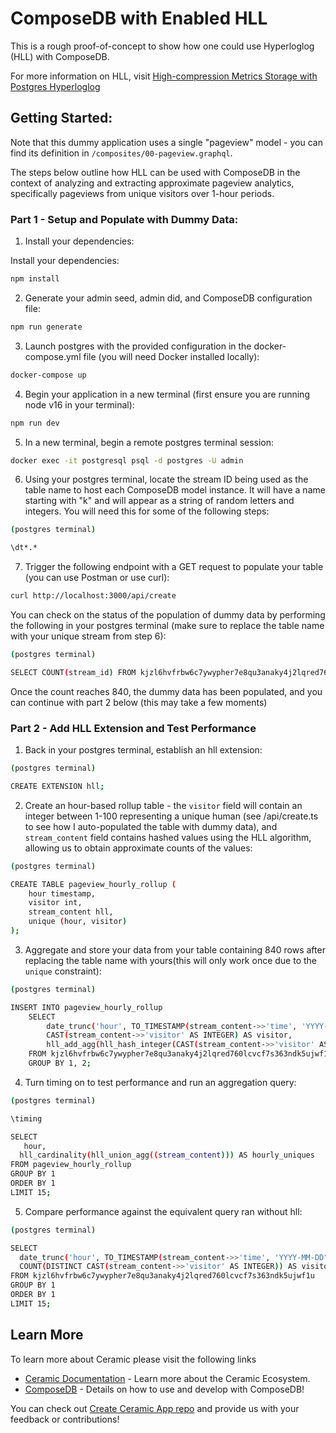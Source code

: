 # ComposeDB with Enabled HLL

This is a rough proof-of-concept to show how one could use Hyperloglog (HLL) with ComposeDB.

For more information on HLL, visit [High-compression Metrics Storage with Postgres Hyperloglog](https://www.crunchydata.com/blog/high-compression-metrics-storage-with-postgres-hyperloglog)

## Getting Started: 

Note that this dummy application uses a single "pageview" model - you can find its definition in `/composites/00-pageview.graphql`.

The steps below outline how HLL can be used with ComposeDB in the context of analyzing and extracting approximate pageview analytics, specifically pageviews from unique visitors over 1-hour periods.

### Part 1 - Setup and Populate with Dummy Data:

1. Install your dependencies:

Install your dependencies:

```bash
npm install
```

2. Generate your admin seed, admin did, and ComposeDB configuration file:

```bash
npm run generate
```

3. Launch postgres with the provided configuration in the docker-compose.yml file (you will need Docker installed locally):

```bash
docker-compose up
```

4. Begin your application in a new terminal (first ensure you are running node v16 in your terminal):

```bash
npm run dev
```

5. In a new terminal, begin a remote postgres terminal session:

```bash
docker exec -it postgresql psql -d postgres -U admin
```

6. Using your postgres terminal, locate the stream ID being used as the table name to host each ComposeDB model instance. It will have a name starting with "k" and will appear as a string of random letters and integers. You will need this for some of the following steps:

```bash
(postgres terminal) 

\dt*.*
```

7. Trigger the following endpoint with a GET request to populate your table (you can use Postman or use curl):

```bash
curl http://localhost:3000/api/create
```

You can check on the status of the population of dummy data by performing the following in your postgres terminal (make sure to replace the table name with your unique stream from step 6):

```bash
(postgres terminal) 

SELECT COUNT(stream_id) FROM kjzl6hvfrbw6c7ywypher7e8qu3anaky4j2lqred760lcvcf7s363ndk5ujwf1u;
```
Once the count reaches 840, the dummy data has been populated, and you can continue with part 2 below (this may take a few moments)

### Part 2 - Add HLL Extension and Test Performance

1. Back in your postgres terminal, establish an hll extension:

```bash
(postgres terminal)

CREATE EXTENSION hll;
```

2. Create an hour-based rollup table - the `visitor` field will contain an integer between 1-100 representing a unique human (see /api/create.ts to see how I auto-populated the table with dummy data), and `stream_content` field contains hashed values using the HLL algorithm, allowing us to obtain approximate counts of the values:

```bash
(postgres terminal) 

CREATE TABLE pageview_hourly_rollup (
    hour timestamp,
    visitor int,
    stream_content hll,
    unique (hour, visitor)
);
```
3. Aggregate and store your data from your table containing 840 rows after replacing the table name with yours(this will only work once due to the `unique` constraint):

```bash
(postgres terminal) 

INSERT INTO pageview_hourly_rollup
    SELECT
        date_trunc('hour', TO_TIMESTAMP(stream_content->>'time', 'YYYY-MM-DD"T"HH24:MI:SS"Z"')::timestamp) AS hour,
        CAST(stream_content->>'visitor' AS INTEGER) AS visitor,
        hll_add_agg(hll_hash_integer(CAST(stream_content->>'visitor' AS INTEGER)))
    FROM kjzl6hvfrbw6c7ywypher7e8qu3anaky4j2lqred760lcvcf7s363ndk5ujwf1u 
    GROUP BY 1, 2;
```
4. Turn timing on to test performance and run an aggregation query:

```bash
(postgres terminal) 

\timing

SELECT
   hour,
  hll_cardinality(hll_union_agg((stream_content))) AS hourly_uniques
FROM pageview_hourly_rollup
GROUP BY 1
ORDER BY 1
LIMIT 15;
```

5. Compare performance against the equivalent query ran without hll:

```bash
(postgres terminal) 

SELECT
  date_trunc('hour', TO_TIMESTAMP(stream_content->>'time', 'YYYY-MM-DD"T"HH24:MI:SS"Z"')::timestamp) AS hour,
  COUNT(DISTINCT CAST(stream_content->>'visitor' AS INTEGER)) AS visitor
FROM kjzl6hvfrbw6c7ywypher7e8qu3anaky4j2lqred760lcvcf7s363ndk5ujwf1u
GROUP BY 1
ORDER BY 1
LIMIT 15;
```

## Learn More

To learn more about Ceramic please visit the following links

- [Ceramic Documentation](https://developers.ceramic.network/learn/welcome/) - Learn more about the Ceramic Ecosystem.
- [ComposeDB](https://composedb.js.org/) - Details on how to use and develop with ComposeDB!

You can check out [Create Ceramic App repo](https://github.com/ceramicstudio/create-ceramic-app) and provide us with your feedback or contributions! 
